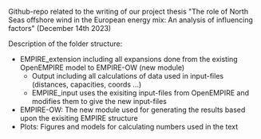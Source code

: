 Github-repo related to the writing of our project thesis "The role of North Seas offshore wind in the European energy mix: An analysis of influencing factors" (December 14th 2023)

Description of the folder structure:
* EMPIRE_extension including all expansions done from the existing OpenEMPIRE model to EMPIRE-OW (new module)
    * Output including all calculations of data used in input-files (distances, capacities, coords ...)
    * EMPIRE_input uses the exisiting input-files from OpenEMPIRE and modifies them to give the new input-files
* EMPIRE-OW: The new module used for generating the results based upon the exisiting EMPIRE structure
* Plots: Figures and models for calculating numbers used in the text